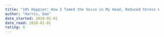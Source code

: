```yaml
---
title: "10% Happier: How I Tamed the Voice in My Head, Reduced Stress Without Losing My Edge, and Found Self-Help That Actually Works"
author: "Harris, Dan"
date_started: 2018-01-01
date_read: 2018-01-01
rating: 4
---
```


